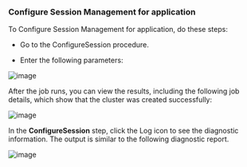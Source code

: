 ### Configure Session Management for application

To Configure Session Management for application, do these steps:

* Go to the ConfigureSession procedure.

*  Enter the following parameters: 

![image](images/ConfigureSession/EC-WebSphereConfigureSession2.png)

                
After the job runs, you can view the results, including the following job details, which show that
the cluster was created successfully:

![image](images/ConfigureSession/EC-WebSphereConfigureSession3.png)

In the **ConfigureSession** step, click the Log icon
to see the diagnostic information. The output is similar to
the following diagnostic
report.

![image](images/ConfigureSession/EC-WebSphereConfigureSession4.png)
